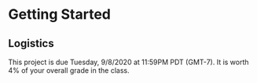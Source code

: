 # Getting Started

## Logistics

This project is due Tuesday, 9/8/2020 at 11:59PM PDT (GMT-7). It is worth 4% of your overall grade in the class.

